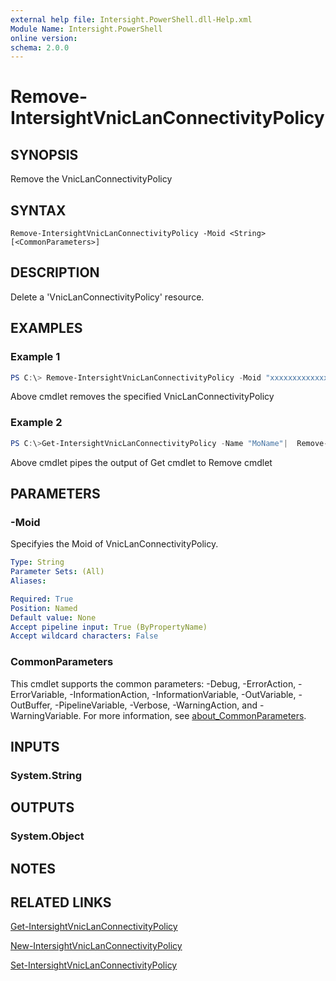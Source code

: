 ```yaml
---
external help file: Intersight.PowerShell.dll-Help.xml
Module Name: Intersight.PowerShell
online version:
schema: 2.0.0
---
```


# Remove-IntersightVnicLanConnectivityPolicy

## SYNOPSIS
Remove the VnicLanConnectivityPolicy

## SYNTAX

```
Remove-IntersightVnicLanConnectivityPolicy -Moid <String> [<CommonParameters>]
```

## DESCRIPTION
Delete a &apos;VnicLanConnectivityPolicy&apos; resource.

## EXAMPLES

### Example 1
```powershell
PS C:\> Remove-IntersightVnicLanConnectivityPolicy -Moid "xxxxxxxxxxxxxxxxxxxxxxxxxxx"
```
Above cmdlet removes the specified VnicLanConnectivityPolicy 

### Example 2
```powershell
PS C:\>Get-IntersightVnicLanConnectivityPolicy -Name "MoName"|  Remove-IntersightVnicLanConnectivityPolicy
```
Above cmdlet pipes the output of Get cmdlet to Remove cmdlet

## PARAMETERS

### -Moid
Specifyies the Moid of VnicLanConnectivityPolicy.

```yaml
Type: String
Parameter Sets: (All)
Aliases:

Required: True
Position: Named
Default value: None
Accept pipeline input: True (ByPropertyName)
Accept wildcard characters: False
```

### CommonParameters
This cmdlet supports the common parameters: -Debug, -ErrorAction, -ErrorVariable, -InformationAction, -InformationVariable, -OutVariable, -OutBuffer, -PipelineVariable, -Verbose, -WarningAction, and -WarningVariable. For more information, see [about_CommonParameters](http://go.microsoft.com/fwlink/?LinkID=113216).

## INPUTS

### System.String

## OUTPUTS

### System.Object
## NOTES

## RELATED LINKS

[Get-IntersightVnicLanConnectivityPolicy](./Get-IntersightVnicLanConnectivityPolicy.md)

[New-IntersightVnicLanConnectivityPolicy](./New-IntersightVnicLanConnectivityPolicy.md)

[Set-IntersightVnicLanConnectivityPolicy](./Set-IntersightVnicLanConnectivityPolicy.md)

